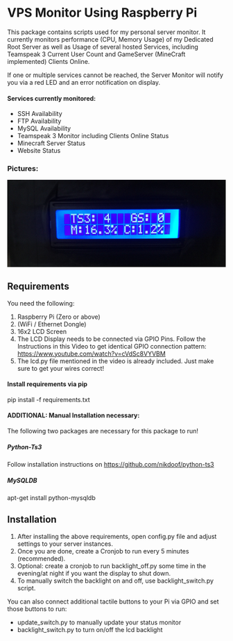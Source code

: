 # VPS Monitor Using Raspberry Pi
This package contains scripts used for my personal server monitor.
It currently monitors performance (CPU, Memory Usage) of my Dedicated Root Server as well as Usage of several hosted Services, including Teamspeak 3 Current User Count and GameServer (MineCraft implemented) Clients Online.

If one or multiple services cannot be reached, the Server Monitor will notify you via a red LED and an error notification on display.

#### Services currently monitored:
- SSH Availability
- FTP Availability
- MySQL Availability
- Teamspeak 3 Monitor including Clients Online Status
- Minecraft Server Status
- Website Status

### Pictures:
![alt text](https://github.com/jpkunkler/raspberrypi-servermonitor/blob/master/images/monitor.png)

## Requirements
You need the following:
1. Raspberry Pi (Zero or above)
2. (WiFi / Ethernet Dongle)
3. 16x2 LCD Screen
4. The LCD Display needs to be connected via GPIO Pins. Follow the Instructions in this Video to get identical GPIO connection pattern: https://www.youtube.com/watch?v=cVdSc8VYVBM
5. The lcd.py file mentioned in the video is already included. Just make sure to get your wires correct!

#### Install requirements via pip
pip install -f requirements.txt

#### ADDITIONAL: Manual Installation necessary:
The following two packages are necessary for this package to run!
##### Python-Ts3
Follow installation instructions on  https://github.com/nikdoof/python-ts3


##### MySQLDB
apt-get install python-mysqldb

## Installation

1. After installing the above requirements, open config.py file and adjust settings to your server instances.
2. Once you are done, create a Cronjob to run every 5 minutes (recommended).
3. Optional: create a cronjob to run backlight_off.py some time in the evening/at night if you want the display to shut down.
4. To manually switch the backlight on and off, use backlight_switch.py script.

You can also connect additional tactile buttons to your Pi via GPIO and set those buttons to run:
- update_switch.py to manually update your status monitor
- backlight_switch.py to turn on/off the lcd backlight
